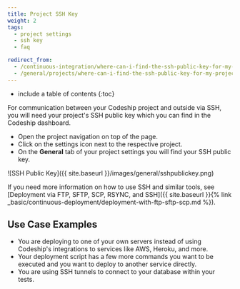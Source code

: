```yaml
---
title: Project SSH Key
weight: 2
tags:
  - project settings
  - ssh key
  - faq

redirect_from:
  - /continuous-integration/where-can-i-find-the-ssh-public-key-for-my-project/
  - /general/projects/where-can-i-find-the-ssh-public-key-for-my-project/
---
```


* include a table of contents
{:toc}

For communication between your Codeship project and outside via SSH, you will need your project's SSH public key which you can find in the Codeship dashboard.

* Open the project navigation on top of the page.
* Click on the settings icon next to the respective project.
* On the **General** tab of your project settings you will find your SSH public key.

![SSH Public Key]({{ site.baseurl }}/images/general/sshpublickey.png)

If you need more information on how to use SSH and similar tools, see [Deployment via FTP, SFTP, SCP, RSYNC, and SSH]({{ site.baseurl }}{% link _basic/continuous-deployment/deployment-with-ftp-sftp-scp.md %}).

## Use Case Examples
* You are deploying to one of your own servers instead of using Codeship's integrations to services like AWS, Heroku, and more.
* Your deployment script has a few more commands you want to be executed and you want to deploy to another service directly.
* You are using SSH tunnels to connect to your database within your tests.
